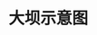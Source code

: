 # 大坝示意图


<preview path="../../examples/echarts/DamSchematicChart/DamSchematicChart.vue" title="使用方法" description="参照当前实例代码"></preview>
